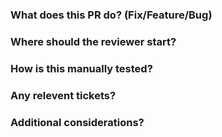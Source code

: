 ### What does this PR do? (Fix/Feature/Bug)

### Where should the reviewer start?

### How is this manually tested?

### Any relevent tickets?

### Additional considerations?
